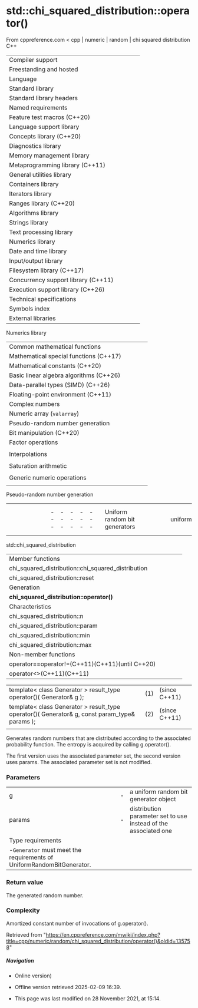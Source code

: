 # std::chi_squared_distribution<RealType>::operator()

From cppreference.com
< cpp‎ | numeric‎ | random‎ | chi squared distribution
C++

|  |  |  |  |  |
| --- | --- | --- | --- | --- |
| Compiler support | | | | |
| Freestanding and hosted | | | | |
| Language | | | | |
| Standard library | | | | |
| Standard library headers | | | | |
| Named requirements | | | | |
| Feature test macros (C++20) | | | | |
| Language support library | | | | |
| Concepts library (C++20) | | | | |
| Diagnostics library | | | | |
| Memory management library | | | | |
| Metaprogramming library (C++11) | | | | |
| General utilities library | | | | |
| Containers library | | | | |
| Iterators library | | | | |
| Ranges library (C++20) | | | | |
| Algorithms library | | | | |
| Strings library | | | | |
| Text processing library | | | | |
| Numerics library | | | | |
| Date and time library | | | | |
| Input/output library | | | | |
| Filesystem library (C++17) | | | | |
| Concurrency support library (C++11) | | | | |
| Execution support library (C++26) | | | | |
| Technical specifications | | | | |
| Symbols index | | | | |
| External libraries | | | | |

Numerics library

|  |  |  |  |  |
| --- | --- | --- | --- | --- |
| Common mathematical functions | | | | |
| Mathematical special functions (C++17) | | | | |
| Mathematical constants (C++20) | | | | |
| Basic linear algebra algorithms (C++26) | | | | |
| Data-parallel types (SIMD) (C++26) | | | | |
| Floating-point environment (C++11) | | | | |
| Complex numbers | | | | |
| Numeric array (`valarray`) | | | | |
| Pseudo-random number generation | | | | |
| Bit manipulation (C++20) | | | | |
| Factor operations | | | | |
| |  |  |  |  |  | | --- | --- | --- | --- | --- | | gcd(C++17) | | | | | | |  |  |  |  |  | | --- | --- | --- | --- | --- | | lcm(C++17) | | | | | |
| Interpolations | | | | |
| |  |  |  |  |  | | --- | --- | --- | --- | --- | | midpoint(C++20) | | | | | | |  |  |  |  |  | | --- | --- | --- | --- | --- | | lerp(C++20) | | | | | |
| Saturation arithmetic | | | | |
| |  |  |  |  |  | | --- | --- | --- | --- | --- | | add_sat(C++26) | | | | | | sub_sat(C++26) | | | | | | saturate_cast(C++26) | | | | | | |  |  |  |  |  | | --- | --- | --- | --- | --- | | mul_sat(C++26) | | | | | | div_sat(C++26) | | | | | |  | | | | | |
| Generic numeric operations | | | | |
| |  |  |  |  |  | | --- | --- | --- | --- | --- | | iota(C++11) | | | | | | ranges::iota(C++23) | | | | | | accumulate | | | | | | inner_product | | | | | | adjacent_difference | | | | | | partial_sum | | | | | | |  |  |  |  |  | | --- | --- | --- | --- | --- | | reduce(C++17) | | | | | | transform_reduce(C++17) | | | | | | inclusive_scan(C++17) | | | | | | exclusive_scan(C++17) | | | | | | transform_inclusive_scan(C++17) | | | | | | transform_exclusive_scan(C++17) | | | | | |

Pseudo-random number generation

|  |  |  |  |  |  |  |  |  |  |  |  |  |  |  |  |  |  |  |  |  |  |  |  |  |  |  |  |  |  |  |  |  |  |  |  |  |  |  |  |  |  |  |  |  |  |  |  |  |  |  |  |  |  |  |  |  |  |  |  |  |  |  |  |  |  |  |  |  |  |  |  |  |  |  |  |  |  |  |  |  |  |  |  |  |  |  |  |  |  |  |  |  |  |  |  |  |  |  |  |  |  |  |  |  |  |  |  |  |  |  |  |  |  |  |  |  |  |  |  |  |  |  |  |  |  |  |  |  |  |  |  |  |  |  |  |  |  |  |  |  |  |  |  |  |  |  |  |  |  |  |  |  |  |  |  |  |  |  |  |  |  |  |  |  |  |  |  |  |  |  |  |  |  |  |  |  |  |  |  |  |  |  |  |  |  |  |  |  |  |  |  |  |  |  |  |  |  |  |  |  |  |  |  |  |  |  |  |  |  |  |  |  |  |  |  |  |  |  |  |  |  |  |  |  |  |  |  |  |  |  |  |  |  |  |  |  |  |  |  |  |  |  |  |  |  |  |  |  |  |  |  |  |  |  |  |  |  |  |  |  |  |  |  |  |  |  |  |  |  |  |  |  |  |  |  |  |  |  |  |  |
| --- | --- | --- | --- | --- | --- | --- | --- | --- | --- | --- | --- | --- | --- | --- | --- | --- | --- | --- | --- | --- | --- | --- | --- | --- | --- | --- | --- | --- | --- | --- | --- | --- | --- | --- | --- | --- | --- | --- | --- | --- | --- | --- | --- | --- | --- | --- | --- | --- | --- | --- | --- | --- | --- | --- | --- | --- | --- | --- | --- | --- | --- | --- | --- | --- | --- | --- | --- | --- | --- | --- | --- | --- | --- | --- | --- | --- | --- | --- | --- | --- | --- | --- | --- | --- | --- | --- | --- | --- | --- | --- | --- | --- | --- | --- | --- | --- | --- | --- | --- | --- | --- | --- | --- | --- | --- | --- | --- | --- | --- | --- | --- | --- | --- | --- | --- | --- | --- | --- | --- | --- | --- | --- | --- | --- | --- | --- | --- | --- | --- | --- | --- | --- | --- | --- | --- | --- | --- | --- | --- | --- | --- | --- | --- | --- | --- | --- | --- | --- | --- | --- | --- | --- | --- | --- | --- | --- | --- | --- | --- | --- | --- | --- | --- | --- | --- | --- | --- | --- | --- | --- | --- | --- | --- | --- | --- | --- | --- | --- | --- | --- | --- | --- | --- | --- | --- | --- | --- | --- | --- | --- | --- | --- | --- | --- | --- | --- | --- | --- | --- | --- | --- | --- | --- | --- | --- | --- | --- | --- | --- | --- | --- | --- | --- | --- | --- | --- | --- | --- | --- | --- | --- | --- | --- | --- | --- | --- | --- | --- | --- | --- | --- | --- | --- | --- | --- | --- | --- | --- | --- | --- | --- | --- | --- | --- | --- | --- | --- | --- | --- | --- | --- | --- | --- | --- | --- | --- | --- | --- | --- | --- | --- | --- | --- | --- | --- | --- | --- | --- | --- | --- | --- | --- | --- | --- | --- | --- | --- | --- | --- | --- |
| |  |  |  |  |  | | --- | --- | --- | --- | --- | | Uniform random bit generators | | | | | | uniform_random_bit_generator(C++20) | | | | | | Random number engines | | | | | | linear_congruential_engine(C++11) | | | | | | mersenne_twister_engine(C++11) | | | | | | subtract_with_carry_engine(C++11) | | | | | | philox_engine(C++26) | | | | | | Random number engine adaptors | | | | | | discard_block_engine(C++11) | | | | | | independent_bits_engine(C++11) | | | | | | shuffle_order_engine(C++11) | | | | | | Predefined random number generators | | | | | | Non-deterministic random numbers | | | | | | random_device(C++11) | | | | | |  | | | | | | Utilities | | | | | | generate_canonical(C++11) | | | | | | seed_seq(C++11) | | | | | |  | | | | | | Random number algorithms | | | | | | ranges::generate_random(C++26) | | | | | |  | | | | | | C random library | | | | | | |  |  |  |  |  |  |  |  |  |  |  |  |  |  |  |  |  |  | | --- | --- | --- | --- | --- | --- | --- | --- | --- | --- | --- | --- | --- | --- | --- | --- | --- | --- | | |  |  |  |  |  | | --- | --- | --- | --- | --- | | rand | | | | | | |  |  |  |  |  | | --- | --- | --- | --- | --- | | srand | | | | | | |  |  |  |  |  | | --- | --- | --- | --- | --- | | RAND_MAX | | | | | | | |  | | | | | |  | | | | | | |  |  |  |  |  | | --- | --- | --- | --- | --- | | Random number distributions | | | | | | Uniform distributions | | | | | | uniform_int_distribution(C++11) | | | | | | uniform_real_distribution(C++11) | | | | | | generate_canonical(C++11) | | | | | | Bernoulli distributions | | | | | | bernoulli_distribution(C++11) | | | | | | binomial_distribution(C++11) | | | | | | negative_binomial_distribution(C++11) | | | | | | geometric_distribution(C++11) | | | | | | Poisson distributions | | | | | | poisson_distribution(C++11) | | | | | | exponential_distribution(C++11) | | | | | | gamma_distribution(C++11) | | | | | | weibull_distribution(C++11) | | | | | | extreme_value_distribution(C++11) | | | | | | Normal distributions | | | | | | normal_distribution(C++11) | | | | | | lognormal_distribution(C++11) | | | | | | chi_squared_distribution(C++11) | | | | | | cauchy_distribution(C++11) | | | | | | fisher_f_distribution(C++11) | | | | | | student_t_distribution(C++11) | | | | | | Sampling distributions | | | | | | discrete_distribution(C++11) | | | | | | piecewise_constant_distribution(C++11) | | | | | | piecewise_linear_distribution(C++11) | | | | | |

std::chi_squared_distribution

|  |  |  |  |  |
| --- | --- | --- | --- | --- |
| Member functions | | | | |
| chi_squared_distribution::chi_squared_distribution | | | | |
| chi_squared_distribution::reset | | | | |
| Generation | | | | |
| ****chi_squared_distribution::operator()**** | | | | |
| Characteristics | | | | |
| chi_squared_distribution::n | | | | |
| chi_squared_distribution::param | | | | |
| chi_squared_distribution::min | | | | |
| chi_squared_distribution::max | | | | |
| Non-member functions | | | | |
| operator==operator!=(C++11)(C++11)(until C++20) | | | | |
| operator<<operator>>(C++11)(C++11) | | | | |

|  |  |  |
| --- | --- | --- |
| template< class Generator >  result_type operator()( Generator& g ); | (1) | (since C++11) |
| template< class Generator >  result_type operator()( Generator& g, const param_type& params ); | (2) | (since C++11) |
|  |  |  |

Generates random numbers that are distributed according to the associated probability function. The entropy is acquired by calling g.operator().

The first version uses the associated parameter set, the second version uses params. The associated parameter set is not modified.

### Parameters

|  |  |  |
| --- | --- | --- |
| g | - | a uniform random bit generator object |
| params | - | distribution parameter set to use instead of the associated one |
| Type requirements | | |
| -`Generator` must meet the requirements of UniformRandomBitGenerator. | | |

### Return value

The generated random number.

### Complexity

Amortized constant number of invocations of g.operator().

Retrieved from "<https://en.cppreference.com/mwiki/index.php?title=cpp/numeric/random/chi_squared_distribution/operator()&oldid=135758>"

##### Navigation

- Online version)
- Offline version retrieved 2025-02-09 16:39.

- This page was last modified on 28 November 2021, at 15:14.